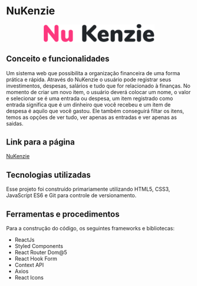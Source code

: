 # NuKenzie

<div align="center" ><img width="300" src="./src/assets/logo-2.svg" /></div>

## Conceito e funcionalidades

<p>Um sistema web que possibilita a organização financeira de uma forma prática e rápida. Através do NuKenzie o usuário pode registrar seus investimentos, despesas, salários e tudo que for relacionado à finanças. No momento de criar um novo item, o usuário deverá colocar um nome, o valor e selecionar se é uma entrada ou despesa, um item registrado como entrada significa que é um dinheiro que você recebeu e um item de despesa é aquilo que você gastou. Ele também conseguirá filtar os itens, temos as opções de ver tudo, ver apenas as entradas e ver apenas as saidas.
</p>

<h2>Link para a página</h2>
<a href="https://nu-kenzie-ivory.vercel.app/">NuKenzie</a>

## Tecnologias utilizadas

<p>Esse projeto foi construído primariamente utilizando HTML5, CSS3, JavaScript ES6 e Git para controle de versionamento.</p>
  
## Ferramentas e procedimentos

  <p>Para a construção do código, os seguintes frameworks e bibliotecas:</p>
  <ul>
    <li>ReactJs</li>
    <li>Styled Components</li>
    <li>React Router Dom@5</li>
    <li>React Hook Form</li>
    <li>Context API</li>
    <li>Axios</li>
    <li>React Icons</li>
  </ul>
